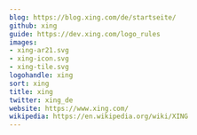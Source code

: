 ```yaml
---
blog: https://blog.xing.com/de/startseite/
github: xing
guide: https://dev.xing.com/logo_rules
images:
- xing-ar21.svg
- xing-icon.svg
- xing-tile.svg
logohandle: xing
sort: xing
title: xing
twitter: xing_de
website: https://www.xing.com/
wikipedia: https://en.wikipedia.org/wiki/XING
---
```

